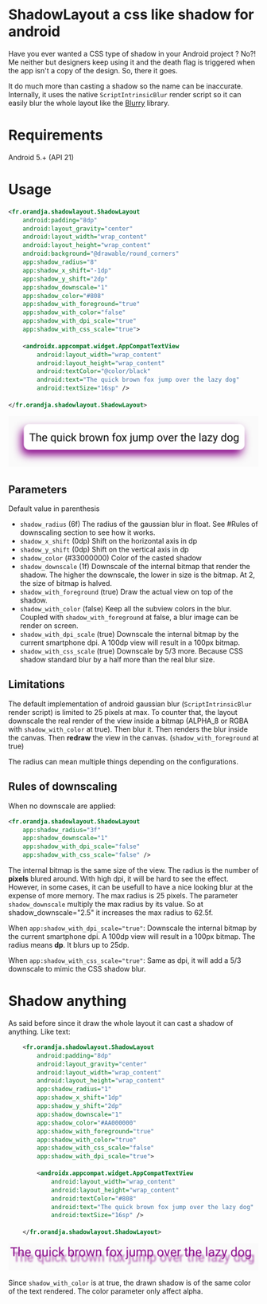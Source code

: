 # ShadowLayout a css like shadow for android

Have you ever wanted a CSS type of shadow in your Android project ? No?! Me neither but designers
keep using it and the death flag is triggered when the app isn't a copy of the design. So, there it goes.

It do much more than casting a shadow so the name can be inaccurate. Internally, it uses the native 
`ScriptIntrinsicBlur` render script so it can easily blur the whole layout like the
[Blurry](https://github.com/wasabeef/Blurry) library.

# Requirements

Android 5.+ (API 21)

# Usage

```xml
<fr.orandja.shadowlayout.ShadowLayout
    android:padding="8dp"
    android:layout_gravity="center"
    android:layout_width="wrap_content"
    android:layout_height="wrap_content"
    android:background="@drawable/round_corners"
    app:shadow_radius="8"
    app:shadow_x_shift="-1dp"
    app:shadow_y_shift="2dp"
    app:shadow_downscale="1"
    app:shadow_color="#808"
    app:shadow_with_foreground="true"
    app:shadow_with_color="false"
    app:shadow_with_dpi_scale="true"
    app:shadow_with_css_scale="true">

    <androidx.appcompat.widget.AppCompatTextView
        android:layout_width="wrap_content"
        android:layout_height="wrap_content"
        android:textColor="@color/black"
        android:text="The quick brown fox jump over the lazy dog"
        android:textSize="16sp" />

</fr.orandja.shadowlayout.ShadowLayout>
```

![quick brown fox text view](assets/quick_fox.png)

## Parameters

Default value in parenthesis

- `shadow_radius` (6f) The radius of the gaussian blur in float. See #Rules of downscaling section to see how it works. 
- `shadow_x_shift` (0dp) Shift on the horizontal axis in dp
- `shadow_y_shift` (0dp) Shift on the vertical axis in dp
- `shadow_color` (#33000000) Color of the casted shadow
- `shadow_downscale` (1f) Downscale of the internal bitmap that render the shadow. The higher the downscale, the lower in size is the bitmap. At 2, the size of bitmap is halved. 
- `shadow_with_foreground` (true) Draw the actual view on top of the shadow.
- `shadow_with_color` (false) Keep all the subview colors in the blur. Coupled with `shadow_with_foreground` at false, a blur image can be render on screen.
- `shadow_with_dpi_scale` (true) Downscale the internal bitmap by the current smartphone dpi. A 100dp view will result in a 100px bitmap. 
- `shadow_with_css_scale` (true) Downscale by 5/3 more. Because CSS shadow standard blur by a half more than the real blur size.


## Limitations

The default implementation of android gaussian blur (`ScriptIntrinsicBlur` render script) is limited to 25 pixels at max. 
To counter that, the layout downscale the real render of the view inside a bitmap (ALPHA_8 or RGBA with `shadow_with_color` at true). 
Then blur it. Then renders the blur inside the canvas. Then **redraw** the view in the canvas. (`shadow_with_foreground` at true)

The radius can mean multiple things depending on the configurations. 

## Rules of downscaling

When no downscale are applied:
 
```xml
<fr.orandja.shadowlayout.ShadowLayout
    app:shadow_radius="3f"
    app:shadow_downscale="1"
    app:shadow_with_dpi_scale="false"
    app:shadow_with_css_scale="false" />
```

The internal bitmap is the same size of the view. The radius is the number of **pixels** blured around.
With high dpi, it will be hard to see the effect. However, in some cases, it can be usefull to have a nice looking blur at the expense of more memory.
The max radius is 25 pixels. The parameter `shadow_downscale` multiply the max radius by its value. So at shadow_downscale="2.5" it increases the max radius to 62.5f.

When `app:shadow_with_dpi_scale="true"`: Downscale the internal bitmap by the current smartphone dpi. A 100dp view will result in a 100px bitmap.
The radius means **dp**. It blurs up to 25dp.

When `app:shadow_with_css_scale="true"`: Same as dpi, it will add a 5/3 downscale to mimic the CSS shadow blur.

# Shadow anything

As said before since it draw the whole layout it can cast a shadow of anything. Like text:

```xml
    <fr.orandja.shadowlayout.ShadowLayout
        android:padding="8dp"
        android:layout_gravity="center"
        android:layout_width="wrap_content"
        android:layout_height="wrap_content"
        app:shadow_radius="1"
        app:shadow_x_shift="1dp"
        app:shadow_y_shift="2dp"
        app:shadow_downscale="1"
        app:shadow_color="#AA000000"
        app:shadow_with_foreground="true"
        app:shadow_with_color="true"
        app:shadow_with_css_scale="false"
        app:shadow_with_dpi_scale="true">

        <androidx.appcompat.widget.AppCompatTextView
            android:layout_width="wrap_content"
            android:layout_height="wrap_content"
            android:textColor="#808"
            android:text="The quick brown fox jump over the lazy dog"
            android:textSize="16sp" />

    </fr.orandja.shadowlayout.ShadowLayout>
```

![quick brown fox text view](assets/quick_fox_text.png)

Since `shadow_with_color` is at true, the drawn shadow is of the same color of the text rendered.
The color parameter only affect alpha. 
